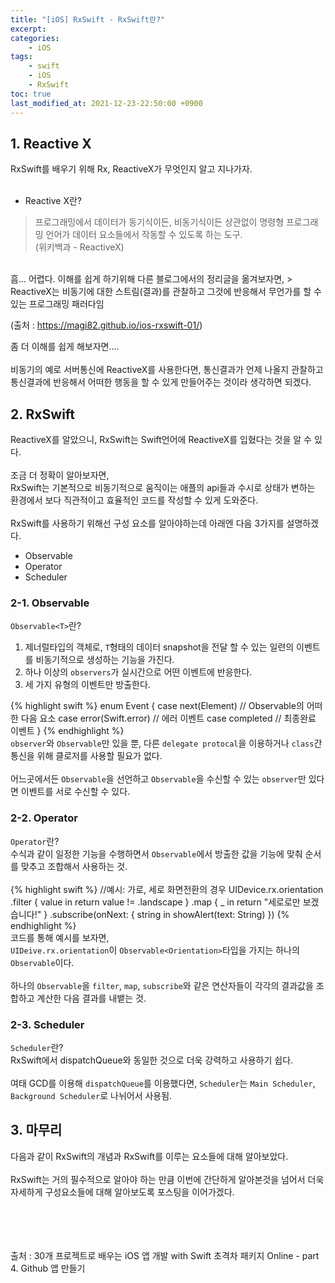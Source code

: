 ```yaml
---
title: "[iOS] RxSwift - RxSwift란?"
excerpt:
categories:
    - iOS
tags:
    - swift
    - iOS
    - RxSwift
toc: true
last_modified_at: 2021-12-23-22:50:00 +0900
---
```

## 1. Reactive X

RxSwift를 배우기 위해 Rx, ReactiveX가 무엇인지 알고 지나가자.<br/>
<br/>
- Reactive X란?
> 프로그래밍에서 데이터가 동기식이든, 비동기식이든 상관없이 명령형 프로그래밍 언어가 데이터 요소들에서 작동할 수 있도록 하는 도구.<br/>
(위키백과 - ReactiveX)

<br/>
흠... 어렵다. 이해를 쉽게 하기위해 다른 블로그에서의 정리글을 옮겨보자면,
> ReactiveX는 비동기에 대한 스트림(결과)를 관찰하고 그것에 반응해서 무언가를 할 수 있는 프로그래밍 패러다임

(출처 : <https://magi82.github.io/ios-rxswift-01/>)

좀 더 이해를 쉽게 해보자면....<br/>
<br/>
비동기의 예로 서버통신에 ReactiveX를 사용한다면, 통신결과가 언제 나올지 관찰하고 통신결과에 반응해서 어떠한 행동을 할 수 있게 만들어주는 것이라 생각하면 되겠다.

## 2. RxSwift
ReactiveX를 알았으니, RxSwift는 Swift언어에 ReactiveX를 입혔다는 것을 알 수 있다.<br/>
<br/>
조금 더 정확이 알아보자면,<br/>
RxSwift는 기본적으로 비동기적으로 움직이는 애플의 api들과 수시로 상태가 변하는 환경에서 보다 직관적이고 효율적인 코드를 작성할 수 있게 도와준다.<br/>
<br/>
RxSwift를 사용하기 위해선 구성 요소를 알아야하는데 아래엔 다음 3가지를 설명하겠다.
- Observable
- Operator
- Scheduler

### 2-1. Observable
`Observable<T>`란?<br/>

1. 제너럴타입의 객체로, `T`형태의 데이터 snapshot을 전달 할 수 있는 일련의 이벤트를 비동기적으로 생성하는 기능을 가진다.
2. 하나 이상의 `observers`가 실시간으로 어떤 이벤트에 반응한다.
3. 세 가지 유형의 이벤트만 방출한다.

{% highlight swift %}
enum Event<Element> {
  case next(Element)      // Observable의 어떠한 다음 요소
  case error(Swift.error) // 에러 이벤트
  case completed          // 최종완료 이벤트
}
{% endhighlight %}
<br/>
`observer`와 `Observable`만 있을 뿐, 다른 `delegate protocal`을 이용하거나 `class`간 통신을 위해 클로저를 사용할 필요가 없다.<br/>
<br/>
어느곳에서든 `Observable`을 선언하고 `Observable`을 수신할 수 있는 `observer`만 있다면 이벤트를 서로 수신할 수 있다.<br/>

### 2-2. Operator
`Operator`란?<br/>
수식과 같이 일정한 기능을 수행하면서 `Observable`에서 방출한 값을 기능에 맞춰 순서를 맞추고 조합해서 사용하는 것.<br/>
<br/>
{% highlight swift %}
//예시: 가로, 세로 화면전환의 경우
UIDevice.rx.orientation
  .filter { value in
      return value != .landscape
  }
  .map { _ in
      return "세로로만 보겠습니다!"
  }
  .subscribe(onNext: { string in
      showAlert(text: String)
  })
{% endhighlight %}
<br/>
코드를 통해 예시를 보자면,<br/>
`UIDeive.rx.orientation`이 `Observable<Orientation>`타입을 가지는 하나의 `Observable`이다.<br/>
<br/>
하나의 `Observable`을 `filter`, `map`, `subscribe`와 같은 연산자들이 각각의 결과값을 조합하고 계산한 다음 결과를 내뱉는 것.<br/>

### 2-3. Scheduler
`Scheduler`란?<br/>
RxSwift에서 dispatchQueue와 동일한 것으로 더욱 강력하고 사용하기 쉽다.<br/>
<br/>
여태 GCD를 이용해 `dispatchQueue`를 이용했다면, `Scheduler`는 `Main Scheduler`, `Background Scheduler`로 나뉘어서 사용됨.


## 3. 마무리
다음과 같이 RxSwift의 개념과 RxSwift를 이루는 요소들에 대해 알아보았다.<br/>
<br/>
RxSwift는 거의 필수적으로 알아야 하는 만큼 이번에 간단하게 알아본것을 넘어서 더욱 자세하게 구성요소들에 대해 알아보도록 포스팅을 이어가겠다.



<br/><br/><br/><br/>
출처 : 30개 프로젝트로 배우는 iOS 앱 개발 with Swift 초격차 패키지 Online - part 4. Github 앱 만들기
